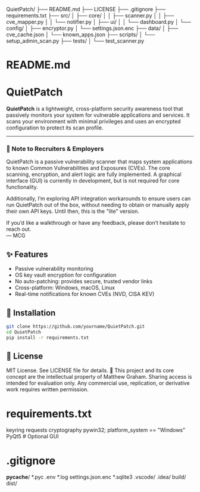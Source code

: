 QuietPatch/
├── README.md
├── LICENSE
├── .gitignore
├── requirements.txt
├── src/
│   ├── core/
│   │   ├── scanner.py
│   │   ├── cve_mapper.py
│   │   └── notifier.py
│   ├── ui/
│   │   └── dashboard.py
│   └── config/
│       ├── encryptor.py
│       └── settings.json.enc
├── data/
│   ├── cve_cache.json
│   └── known_apps.json
├── scripts/
│   └── setup_admin_scan.py
├── tests/
│   └── test_scanner.py

# README.md

# QuietPatch 

**QuietPatch** is a lightweight, cross-platform security awareness tool that passively monitors your system for vulnerable applications and services. It scans your environment with minimal privileges and uses an encrypted configuration to protect its scan profile.

---

### 👋 Note to Recruiters & Employers

QuietPatch is a passive vulnerability scanner that maps system applications to known Common Vulnerabilities and Exposures (CVEs). The core scanning, encryption, and alert logic are fully implemented. A graphical interface (GUI) is currently in development, but is not required for core functionality.

Additionally, I’m exploring API integration workarounds to ensure users can run QuietPatch out of the box, without needing to obtain or manually apply their own API keys. Until then, this is the "lite" version.

If you’d like a walkthrough or have any feedback, please don’t hesitate to reach out.  
— MCG


## ✨ Features
- Passive vulnerability monitoring
- OS key vault encryption for configuration
- No auto-patching: provides secure, trusted vendor links
- Cross-platform: Windows, macOS, Linux
- Real-time notifications for known CVEs (NVD, CISA KEV)

## 🔧 Installation
```bash
git clone https://github.com/yourname/QuietPatch.git
cd QuietPatch
pip install -r requirements.txt
```

## 📜 License
MIT License. See LICENSE file for details.
📌 This project and its core concept are the intellectual property of Matthew Graham. Sharing access is intended for evaluation only. Any commercial use, replication, or derivative work requires written permission.

# requirements.txt
keyring
requests
cryptography
pywin32; platform_system == "Windows"
PyQt5  # Optional GUI

# .gitignore
__pycache__/
*.pyc
.env
*.log
settings.json.enc
*.sqlite3
.vscode/
.idea/
build/
dist/
